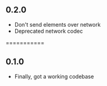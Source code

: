 ## 0.2.0
- Don't send elements over network
- Deprecated network codec

===========
## 0.1.0
- Finally, got a working codebase